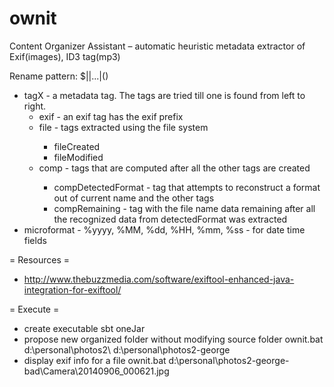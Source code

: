 ownit
=====

Content Organizer Assistant – automatic heuristic metadata extractor of Exif(images), ID3 tag(mp3)

Rename pattern:
$<tag1>|<tag2>|...|<tagN>(<microformat>)

- tagX - a metadata tag. The tags are tried till one is found from left to right.
    - exif<CamelCaseExifTag> - an exif tag has the exif prefix
	- file<FileTag> - tags extracted using the file system
	     - fileCreated
		 - fileModified 
	- comp<ComputedTag> - tags that are computed after all the other tags are created
	    - compDetectedFormat - tag that attempts to reconstruct a format out of current name and the other tags
		- compRemaining - tag with the file name data remaining after all the recognized data from detectedFormat was extracted
- microformat - %yyyy, %MM, %dd, %HH, %mm, %ss - for date time fields

= Resources =
- http://www.thebuzzmedia.com/software/exiftool-enhanced-java-integration-for-exiftool/

= Execute = 
- create executable
sbt oneJar
- propose new organized folder without modifying source folder
ownit.bat d:\personal\photos2\ d:\personal\photos2-george
- display exif info for a file
ownit.bat d:\personal\photos2-george-bad\Camera\20140906_000621.jpg